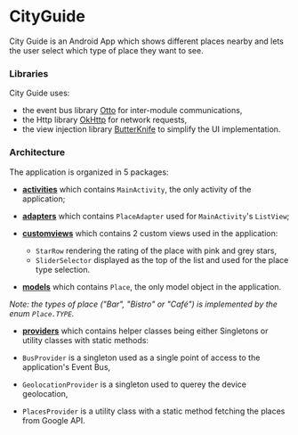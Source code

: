 # CityGuide

City Guide is an Android App which shows different places nearby and lets the user select which type of place they want to see.

### Libraries

City Guide uses:

  * the event bus library [Otto](http://square.github.io/otto/) for inter-module communications,
  * the Http library [OkHttp](square.github.io/okhttp/) for network requests,
  * the view injection library [ButterKnife](http://jakewharton.github.io/butterknife/) to simplify the UI implementation.

### Architecture

The application is organized in 5 packages:

 * [**activities**](https://github.com/lethargicpanda/CityGuide/tree/master/app/src/main/java/com/thomasezan/lyft/activities) which contains ```MainActivity```, the only activity of the application;
 * [**adapters**](https://github.com/lethargicpanda/CityGuide/tree/master/app/src/main/java/com/thomasezan/lyft/adapters) which contains ```PlaceAdapter``` used for ```MainActivity```'s ```ListView```;
 * [**customviews**](https://github.com/lethargicpanda/CityGuide/tree/master/app/src/main/java/com/thomasezan/lyft/customviews) which contains 2 custom views used in the application:
   * ```StarRow``` rendering the rating of the place with pink and grey stars,
   * ```SliderSelector``` displayed as the top of the list and used for the place type selection.
   
 * [**models**](https://github.com/lethargicpanda/CityGuide/tree/master/app/src/main/java/com/thomasezan/lyft/models) which contains ```Place```, the only model object in the application.
 
 *Note: the types of place ("Bar", "Bistro" or "Café") is implemented by the enum ```Place.TYPE```.*
 * [**providers**](https://github.com/lethargicpanda/CityGuide/tree/master/app/src/main/java/com/thomasezan/lyft/providers) which contains helper classes being either Singletons or utility classes with static methods:
 
  * ```BusProvider``` is a singleton used as a single point of access to the application's Event Bus,
  * ```GeolocationProvider``` is a singleton used to querey the device geolocation,
  * ```PlacesProvider``` is a utility class with a static method fetching the places from Google API.
